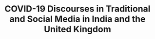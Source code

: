 ---
id: discovinduk
title: "COVID-19 Discourses in Traditional and Social Media in India and the United Kingdom"
title_project: "COVID-19 Discourses in Traditional and Social Media in India and the United Kingdom"
title_short: "DisCOVIndUK"
period: "Oct 22 – Mar 23 (6 months)" 
round: "1"
lecture2go: "64212"
uhh_url: "https://www.hcl.uni-hamburg.de/ddlitlab/data-literacy-studierendenprojekte/erste-foerderrunde/discovinduk.html"
students: "Tjorven Luisa Halves, Jueun Kang"
mentor: "Prof. Dr. Robert Fuchs"
text: |
    COVID-19 has had an enormous impact on the entire world since the WHO declared it a pandemic in March 2020. Yet, individual countries’ responses to the situation varied. Linguistic discourse analysis of English-language social media and newspapers can provide insights into India’s and Indians’ reactions to the pandemic. Moreover, it may provide knowledge about improving the response to comparable future situations. 

    Keywords will be collected from Twitter and selected newspapers that were posted or published during a target period (January 2020 to September 2022) in India. This will be subsequently compared with the existing data from the UK in previous studies. Unlike Germany and the UK, where data exists, India and the UK have contrastive economical structures. This approach will yield results on the question of how an economically developing nation responded to the pandemic. Discourse in English will be used in the analysis, which allows for a more direct linguistic contrast.  

    Twitter is a social media platform where users can interact in short messages and receive news about current events. Due to its interactive nature, the platform provides a meaningful reflection of users’ opinions [1]. Although it is not representative of the entire population, discourse on the platform has a considerable influence on shaping public opinion [1]. Furthermore, the network has been used for discourse analyses around the topic of COVID-19 in the past (e.g., [2]). Newspaper articles are of similar interest since including the highest-circulation newspapers in the present project means they also have a significant influence on public opinion.

    Furthermore, analyzing public opinion around and responding to the pandemic may provide suggestions on how to cope with similar situations in the future. For instance, this can lead us to conclusions about reasons for vaccine hesitancy, or more generally, attitudes toward vaccines [2]. Since herd immunity is an essential factor in battling disease outbreaks, this is of great significance for society. Additionally, attitudes towards COVID-19 are a divisive topic in society and a factor of polarization [2]. 

    Research Questions:

    1. To what extent are the components of the keyword lists from the two countries distinctive or similar?
    2. Does the type of platform, i.e., social media and newspaper, influence the choice of words in expressing one’s attitude towards the pandemic situation? 
    3. How has the word frequency developed during the target period?

    Data will be extracted from LexisNexis and Twitter, where many news articles and Tweets are available respectively. Since the study will make use of existing keyword lists from the UK generated by previous research results (provided by the mentor of this project), only the Indian data will be collected. Target data will be narrowed down to five newspapers with the highest circulation rates in India. Following, words will be lemmatized in Python, segmented, and counted, creating a keyword list, and calculating each word’s frequency per million words. The comparison of the data from India and the UK will be initialized by comparing the data visually in R. We will then statistically explore the differences and similarities between the countries using log-likelihood and log-ratio. We aim to publish our results in a leading journal in the field of World Englishes (e.g., English World-Wide, English Language & Linguistics).

    Unlike other studies of discourse around the COVID-19 pandemic, this project will not search Twitter and newspapers for a predetermined list of keywords [2]. Rather, it will employ a data-driven approach to generate keyword lists from the data [1]. Combining self-directed work with the comparison to existing data and results, we, as the students participating in the project, will gain valuable experience in data management and analysis, thus building our data literacy skills. All datasets that are collected during the investigation will be stored in OSF, an online data platform. This implies that our results will always be accessible and reusable.

    ## Literatur:

    [1] Fuchs, R. (2022). Viral Discourses – How We Discuss COVID-19 [Conference talk].
    [2] Guntuku, S. C., Buttenheim, A. M., Sherman, G., & Merchant, R. M. (2021). Twitter discourse reveals geographical and temporal variation in concerns about covid-19 vaccines in the United States. Vaccine, 39(30), 4034–4038. https://doi.org/10.1016/j.vaccine.2021.06.014 

image: "https://www.hcl.uni-hamburg.de/16179334/covid-obi-pixel6propix-unsplash-fb5625c075627e6ecefa14dfa339f5f8db7c93aa.jpg"
image_credit: "pixel6propix / unsplash"
---